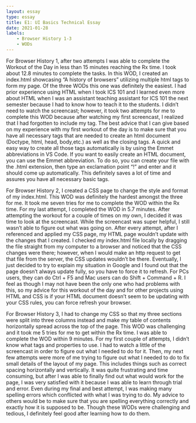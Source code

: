 ```yaml
---
layout: essay
type: essay
title: E1: UI Basics Technical Essay
date: 2021-01-28
labels:
    - Browser History 1-3
    - WODs
---
```


For Browser History 1, after two attempts I was able to complete the Workout of the Day in less than 15 minutes reaching the Rx time. I took about 12.8 minutes to complete the tasks. In this WOD, I created an index.html showcasing “A history of browsers” utilizing multiple html tags to form my page. Of the three WODs this one was definitely the easiest. I had prior experience using HTML when I took ICS 101 and I learned even more about HTML when I was an assistant teaching assistant for ICS 101 the next semester because I had to know how to teach it to the students. I didn’t need to watch the screencast; however, it took two attempts for me to complete this WOD because after watching my first screencast, I realized that I had forgotten to include my tag. The best advice that I can give based on my experience with my first workout of the day is to make sure that you have all necessary tags that are needed to create an html document (Doctype, html, head, body,etc.) as well as the closing tags. A quick and easy way to create all those tags automatically is by using the Emmet abbreviations in VS Code. If you want to easily create an HTML document, you can use the Emmet abbreviation. To do so, you can create your file with the .html extension, then type an exclamation point “!” and enter and it should come up automatically. This definitely saves a lot of time and assures you have all necessary basic tags.

For Browser History 2, I created a CSS page to change the style and format of my index.html. This WOD was definitely the hardest amongst the three for me. It took me seven tries for me to complete the WOD within the Rx time. For my last attempt, I completed the WOD in 5.7 minutes. After attempting the workout for a couple of times on my own, I decided it was time to look at the screencast. While the screencast was super helpful, I still wasn’t able to figure out what was going on. After every attempt, after I referenced and applied my CSS page, my HTML page wouldn’t update with the changes that I created. I checked my index.html file locally by dragging the file straight from my computer to a browser and noticed that the CSS changes were there; however, when I would make an http request to get that file from the server, the CSS updates wouldn’t be there. Eventually, I just decided to try to explain my situation in Google and I found out that the page doesn’t always update fully, so you have to force it to refresh. For PCs users, they can do Ctrl + F5 and Mac users can do Shift + Command + R. I feel as though I may not have been the only one who had problems with this, so my advice for this workout of the day and for other projects using HTML and CSS is if your HTML document doesn’t seem to be updating with your CSS rules, you can force refresh your browser.

For Browser History 3, I had to change my CSS so that my three sections were split into three columns instead and make my table of contents horizontally spread across the top of the page. This WOD was challenging and it took me 5 tries for me to get within the Rx time. I was able to complete the WOD within 9 minutes. For my first couple of attempts, I didn’t know what tags and properties to use. I had to watch a little of the screencast in order to figure out what I needed to do for it. Then, my next few attempts were more of me trying to figure out what I needed to do to fix small details of the layout of my page. This includes things such as correct spacing horizontally and vertically. It was quite frustrating and time consuming, but after I was able to finally find out what would work for the page, I was very satisfied with it because I was able to learn through trial and error. Even during my final and best attempt, I was making many spelling errors which conflicted with what I was trying to do. My advice to others would be to make sure that you are spelling everything correctly and exactly how it is supposed to be. Though these WODs were challenging and tedious, I definitely feel good after learning how to do them. 
